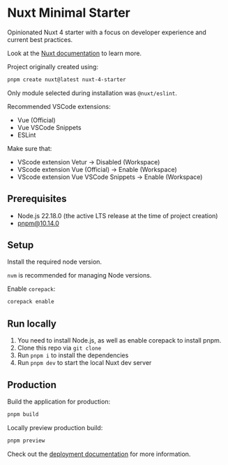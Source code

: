 # Nuxt Minimal Starter

Opinionated Nuxt 4 starter with a focus on developer experience and current best
practices.

Look at the [Nuxt
documentation](https://nuxt.com/docs/getting-started/introduction) to learn
more.

Project originally created using:

```bash
pnpm create nuxt@latest nuxt-4-starter
```

Only module selected during installation was `@nuxt/eslint`.

Recommended VSCode extensions:

- Vue (Official)
- Vue VSCode Snippets
- ESLint

Make sure that:

- VScode extension Vetur -> Disabled (Workspace)
- VScode extension Vue (Official) -> Enable (Workspace)
- VScode extension Vue VSCode Snippets -> Enable (Workspace)

## Prerequisites

- Node.js 22.18.0 (the active LTS release at the time of project creation)
- pnpm@10.14.0

## Setup

Install the required node version.

`nvm` is recommended for managing Node versions.

Enable `corepack`:

```bash
corepack enable
```

## Run locally

1. You need to install Node.js, as well as enable corepack to install pnpm.
1. Clone this repo via `git clone`
1. Run `pnpm i` to install the dependencies
1. Run `pnpm dev` to start the local Nuxt dev server

## Production

Build the application for production:

```bash
pnpm build
```

Locally preview production build:

```bash
pnpm preview
```

Check out the [deployment
documentation](https://nuxt.com/docs/getting-started/deployment) for more
information.
